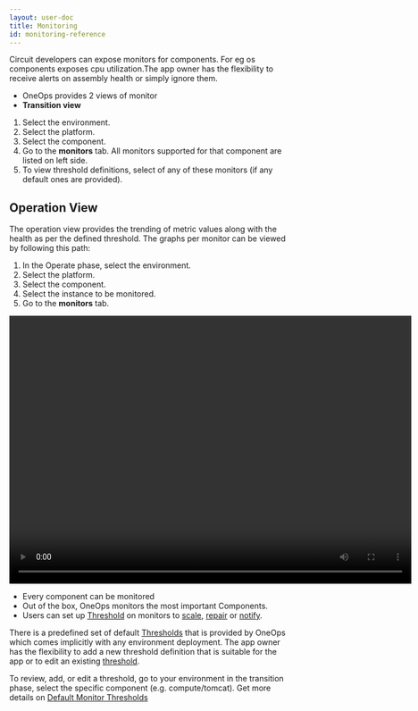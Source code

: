 ```yaml
---
layout: user-doc
title: Monitoring
id: monitoring-reference
---
```


Circuit developers can expose monitors for components. For eg  os components exposes cpu utilization.The app owner has the flexibility to receive alerts on assembly health or simply ignore them.


* OneOps provides 2 views of monitor
* **Transition view**

1. Select the environment.
2. Select the platform.
3. Select the component.
4. Go to the **monitors** tab. All monitors supported for that component are listed on left side.
5. To view threshold definitions, select of any of these monitors (if any default ones are provided).

## Operation View

The operation view provides the trending of metric values along with the health as per the defined threshold. The graphs per monitor can be viewed by following this path:

1. In the Operate phase, select the environment.
2. Select the platform.
3. Select the component.
4. Select the instance to be monitored.
5. Go to the **monitors** tab.

<video width="720" height="480" preload="metadata" controls="" class="grovo-video">
    <source src="http://videos.grovo.com/walmart-oneops-operate-and-monitoring-0215_view-your-monitors_4668.webm?vpv=1" type="video/webm">
    Your browser does not implement HTML5 video.
</video>

* Every component can be monitored
* Out of the box, OneOps monitors the most important Components.
* Users can set up <a href="/user/design/threshold-definitions.html">Threshold</a> on monitors to 
<a href="/user/operation/auto-scale.html">scale</a>, <a href="/user/operation/auto-repair.html">repair</a> or <a href="/user/account/set-up-notifications.html">notify</a>.

There is a predefined set of default <a href="/user/design/threshold-definitions.html">Thresholds</a> that is provided by OneOps which comes implicitly with any environment deployment. The app owner has the flexibility to add a new threshold definition that is suitable for the app or to edit an existing <a href="/user/design/threshold-definitions.html">threshold</a>.

To review, add, or edit a threshold, go to your environment in the transition phase, select the specific component (e.g. compute/tomcat). Get more details on <a href="/developer/content-development/default-monitor-thresholds.html">Default Monitor Thresholds</a>
